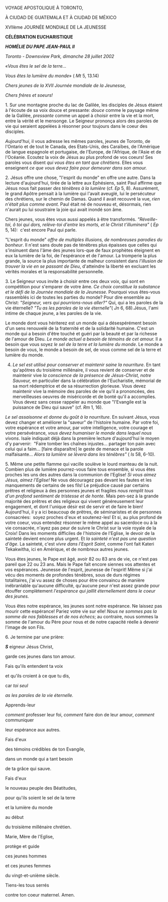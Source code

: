 VOYAGE APOSTOLIQUE À TORONTO,

À CIUDAD DE GUATEMALA ET À CIUDAD DE MÉXICO

XVIIème JOURNÉE MONDIALE DE LA JEUNESSE

**CÉLÉBRATION EUCHARISTIQUE**

***HOMÉLIE DU PAPE JEAN-PAUL II***

*Toronto - Downsview Park, dimanche 28 juillet 2002*

*«Vous êtes le sel de la terre...*

*Vous êtes la lumière du monde*» ( *Mt* 5, 13.14)

*Chers jeunes de la XVII Journée mondiale de la Jeunesse,*

*Chers frères et soeurs!*

1. Sur une montagne proche du lac de Galilée, les disciples de Jésus étaient à l'écoute de sa voix douce et pressante: *douce* comme le paysage même de la Galilée, *pressante* comme un appel à choisir entre la vie et la mort, entre la vérité et le mensonge. Le Seigneur prononça alors des paroles de vie qui seraient appelées à résonner pour toujours dans le coeur des disciples.

*Aujourd'hui*, il vous adresse les mêmes paroles, jeunes de Toronto, de l'Ontario et de tout le Canada, des Etats-Unis, des Caraïbes, de l'Amérique de langue espagnole et portugaise, de l'Europe, de l'Afrique, de l'Asie et de l'Océanie. Ecoutez la voix de Jésus au plus profond de vos coeurs! Ses paroles vous disent *qui vous êtes en tant que chrétiens*. Elles vous enseignent *ce que vous devez faire pour demeurer dans son amour.*

2. Jésus offre une chose, "l'esprit du monde" en offre une autre. Dans la lecture d'aujourd'hui, tirée de la lettre aux Ephésiens, saint Paul affirme que Jésus nous fait passer *des ténèbres à la lumière* (cf. *Ep* 5, 8). Assurément, le grand Apôtre pensait à la lumière qui l'avait aveuglé, lui le persécuteur des chrétiens, sur le chemin de Damas. Quand il avait recouvré la vue, *rien n'était plus comme avant.* Paul était né de nouveau et, désormais, rien n'aurait pu lui soustraire la joie qui avait inondé son âme.

Chers jeunes, vous êtes vous aussi appelés à être transformés. *"Réveille-toi, ô toi qui dors, relève-toi d'entre les morts, et le Christ t'illuminera"* ( *Ep* 5, 14):  c'est encore Paul qui parle.

"L'esprit du monde" *offre de multiples illusions, de nombreuses parodies du bonheur*. Il n'est sans doute pas de ténèbres plus épaisses que celles qui s'insinuent dans l'âme des jeunes lors-que de faux prophètes éteignent en eux la lumière de la foi, de l'espérance et de l'amour. La tromperie la plus grande, la source la plus importante de malheur consistent dans *l'illusion de trouver la vie en se passant de Dieu*, d'atteindre la liberté en excluant les vérités morales et la responsabilité personnelle.

3. Le Seigneur vous invite à choisir entre ces deux voix, qui sont en compétition pour s'emparer de votre âme. *Ce choix constitue la substance et le défi de la Journée mondiale de la Jeunesse*. Pourquoi vous êtes-vous rassemblés ici de toutes les parties du monde? Pour dire ensemble au Christ: *"Seigneur, vers qui pourrions-nous aller?"* Qui, qui a les paroles de la vie éternelle? *"Tu as les paroles de la vie éternelle"*( *Jn* 6, 68).Jésus, l'ami intime de chaque jeune, a les paroles de la vie.

Le monde dont vous hériterez est un monde qui a désespérément besoin d'un sens renouvelé de la fraternité et de la solidarité humaine. C'est un monde qui a besoin d'être touché et guéri par la beauté et par la richesse de l'amour de Dieu. *Le monde actuel a besoin de témoins de cet amour.* Il a besoin que vous soyez *le sel de la terre et la lumière du monde*. Le monde a besoin de vous, le monde a besoin de sel, de vous comme sel de la terre et lumière du monde.

4. *Le sel est utilisé pour conserver et maintenir saine la nourriture*. En tant qu'apôtres du troisième millénaire, il vous revient de conserver et de maintenir vive *la conscience de la présence de Jésus-Christ, notre Sauveur,* en particulier dans la célébration de l'Eucharistie, mémorial de sa mort rédemptrice et de sa résurrection glorieuse. Vous devez maintenir vive la mémoire des paroles de vie qu'il a prononcées, des merveilleuses oeuvres de miséricorde et de bonté qu'il a accomplies. Vous devez sans cesse rappeler au monde que "l'Evangile est la puissance de Dieu qui sauve" (cf. *Rm* 1, 16).

*Le sel assaisonne et donne du goût à la nourriture*. En suivant Jésus, vous devez changer et améliorer la "saveur" de l'histoire humaine. Par votre foi, votre espérance et votre amour, par votre intelligence, votre courage et votre persévérance, *vous devez humaniser le monde dans lequel nous vivons*. Isaïe indiquait déjà dans la première lecture d'aujourd'hui le moyen d'y parvenir:  "Faire tomber les chaînes injustes... partager ton pain avec celui qui a faim... \[faire disparaître\] le geste de menace et la parole malfaisante... *Alors ta lumière se lèvera dans les ténèbres"* ( *Is* 58, 6-10).

5. Même une petite flamme qui vacille soulève le lourd manteau de la nuit. Combien plus de lumière pourrez-vous faire tous ensemble, si vous êtes proches les uns des autres dans la communion de l'Eglise! *Si vous aimez Jésus, aimez l'Eglise!* Ne vous découragez pas devant les fautes et les manquements de certains de ses fils! Le préjudice causé par certains prêtres et religieux à des personnes jeunes et fragiles *nous remplit tous d'un profond sentiment de tristesse et de honte*. Mais pen-sez à la grande majorité des prêtres et des religieux qui vivent généreusement leur engagement, et dont l'unique désir est de servir et de faire le bien! Aujourd'hui, il y a ici beaucoup de prêtres, de séminaristes et de personnes consacrées:  soyez proches d'eux et soutenez-les! Et si, au plus profond de votre coeur, vous entendez résonner le même appel au sacerdoce ou à la vie consacrée, n'ayez pas peur de suivre le Christ sur la voie royale de la Croix! Dans les moments difficiles de l'histoire de l'Eglise, le devoir de la sainteté devient encore plus urgent. Et *la sainteté n'est pas une question d'âge*. La sainteté, c'est *vivre dans l'Esprit Saint*, comme l'ont fait Kateri Tekakwitha, ici en Amérique, et de nombreux autres jeunes.

Vous êtes jeunes, le Pape est âgé, avoir 82 ou 83 ans de vie, ce n'est pas pareil que 22 ou 23 ans. Mais le Pape fait encore siennes vos attentes et vos espérances. Jeunesse de l'esprit, jeunesse de l'esprit! Même si j'ai vécu des moments de profondes ténèbres, sous de durs régimes totalitaires, j'ai vu assez de choses pour être convaincu de manière inébranlable qu'aucune difficulté, qu'aucune peur n'est assez grande pour étouffer complètement *l'espérance qui jaillit éternellement dans le coeur des jeunes.*

Vous êtes notre espérance, les jeunes sont notre espérance. Ne laissez pas mourir cette espérance! Pariez votre vie sur elle! *Nous ne sommes pas la somme de nos faiblesses et de nos échecs*; au contraire, nous sommes la somme de l'amour du Père pour nous et de notre capacité réelle à devenir l'image de son Fils.

6. Je termine par une prière:

***S*** eigneur Jésus Christ,

garde ces jeunes dans ton amour.

Fais qu'ils entendent ta voix

et qu'ils croient à ce que tu dis,

car *toi seul*

*as les paroles de la vie éternelle.*

Apprends-leur

*comment* professer leur foi, *comment* faire don de leur amour, *comment* communiquer

leur espérance aux autres.

Fais d'eux

des témoins crédibles de ton Evangile,

dans un monde qui a tant besoin

de ta grâce qui sauve.

Fais d'eux

le nouveau peuple des Béatitudes,

pour qu'ils soient le sel de la terre

et la lumière du monde

au début

du troisième millénaire chrétien.

Marie, Mère de l'Eglise,

protège et guide

ces jeunes hommes

et ces jeunes femmes

du vingt-et-unième siècle.

Tiens-les tous serrés

contre ton coeur maternel. Amen.